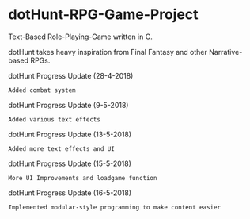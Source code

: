 # dotHunt-RPG-Game-Project
Text-Based Role-Playing-Game written in C.

dotHunt takes heavy inspiration from Final Fantasy and other Narrative-based RPGs.

dotHunt Progress Update (28-4-2018)
    
    Added combat system

dotHunt Progress Update (9-5-2018)

    Added various text effects
    
dotHunt Progress Update (13-5-2018)

    Added more text effects and UI
    
dotHunt Progress Update (15-5-2018)

    More UI Improvements and loadgame function
    
dotHunt Progress Update (16-5-2018)

    Implemented modular-style programming to make content easier
